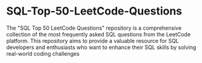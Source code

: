 # SQL-Top-50-LeetCode-Questions
The "SQL Top 50 LeetCode Questions" repository is a comprehensive collection of the most frequently asked SQL questions from the LeetCode platform. This repository aims to provide a valuable resource for SQL developers and enthusiasts who want to enhance their SQL skills by solving real-world coding challenges
